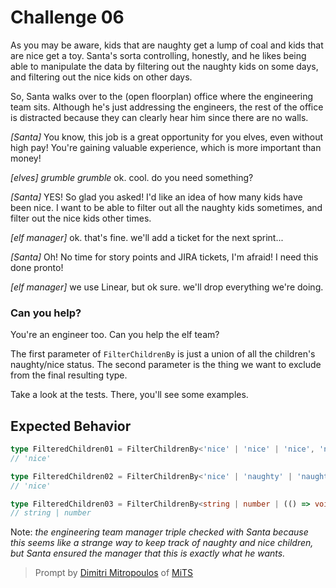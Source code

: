 # Challenge 06

As you may be aware, kids that are naughty get a lump of coal and kids that are nice get a toy. Santa's sorta controlling, honestly, and he likes being able to manipulate the data by filtering out the naughty kids on some days, and filtering out the nice kids on other days.

So, Santa walks over to the (open floorplan) office where the engineering team sits. Although he's just addressing the engineers, the rest of the office is distracted because they can clearly hear him since there are no walls.

_[Santa]_ You know, this job is a great opportunity for you elves, even without high pay! You're gaining valuable experience, which is more important than money!

_[elves]_ _grumble grumble_ ok. cool. do you need something?

_[Santa]_ YES! So glad you asked! I'd like an idea of how many kids have been nice. I want to be able to filter out all the naughty kids sometimes, and filter out the nice kids other times.

_[elf manager]_ ok. that's fine. we'll add a ticket for the next sprint...

_[Santa]_ Oh! No time for story points and JIRA tickets, I'm afraid! I need this done pronto!

_[elf manager]_ we use Linear, but ok sure. we'll drop everything we're doing.

### Can you help?

You're an engineer too. Can you help the elf team?

The first parameter of `FilterChildrenBy` is just a union of all the children's naughty/nice status. The second parameter is the thing we want to exclude from the final resulting type.

Take a look at the tests. There, you'll see some examples.

## Expected Behavior

```ts
type FilteredChildren01 = FilterChildrenBy<'nice' | 'nice' | 'nice', 'naughty'>
// 'nice'

type FilteredChildren02 = FilterChildrenBy<'nice' | 'naughty' | 'naughty', 'naughty'>
// 'nice'

type FilteredChildren03 = FilterChildrenBy<string | number | (() => void), Function>
// string | number
```

Note: _the engineering team manager triple checked with Santa because this seems like a strange way to keep track of naughty and nice children, but Santa ensured the manager that this is exactly what he wants._

> Prompt by [Dimitri Mitropoulos](https://github.com/dimitropoulos) of [MiTS](https://www.youtube.com/@MichiganTypeScript)
